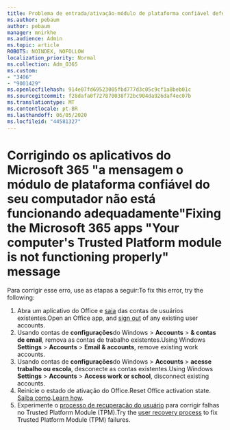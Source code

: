 ```yaml
---
title: Problema de entrada/ativação-módulo de plataforma confiável defeituoso
ms.author: pebaum
author: pebaum
manager: mnirkhe
ms.audience: Admin
ms.topic: article
ROBOTS: NOINDEX, NOFOLLOW
localization_priority: Normal
ms.collection: Adm_O365
ms.custom:
- "3406"
- "9001429"
ms.openlocfilehash: 914e07fd69523005fbd777d3c05c9cf1a8beb01c
ms.sourcegitcommit: f28dafa0f727870038f72bc904da926daf4ec07b
ms.translationtype: MT
ms.contentlocale: pt-BR
ms.lasthandoff: 06/05/2020
ms.locfileid: "44581327"
---
```

# <a name="fixing-the-microsoft-365-apps-your-computers-trusted-platform-module-is-not-functioning-properly-message"></a><span data-ttu-id="64e42-102">Corrigindo os aplicativos do Microsoft 365 "a mensagem o módulo de plataforma confiável do seu computador não está funcionando adequadamente"</span><span class="sxs-lookup"><span data-stu-id="64e42-102">Fixing the Microsoft 365 apps "Your computer's Trusted Platform module is not functioning properly" message</span></span>

<span data-ttu-id="64e42-103">Para corrigir esse erro, use as etapas a seguir:</span><span class="sxs-lookup"><span data-stu-id="64e42-103">To fix this error, try the following:</span></span>

1. <span data-ttu-id="64e42-104">Abra um aplicativo do Office e [saia](https://support.office.com/article/5a20dc11-47e9-4b6f-945d-478cb6d92071) das contas de usuários existentes.</span><span class="sxs-lookup"><span data-stu-id="64e42-104">Open an Office app, and [sign out](https://support.office.com/article/5a20dc11-47e9-4b6f-945d-478cb6d92071) of any existing user accounts.</span></span>   
2. <span data-ttu-id="64e42-105">Usando contas de **configurações**do Windows  >  **Accounts**  >  **& contas de email**, remova as contas de trabalho existentes.</span><span class="sxs-lookup"><span data-stu-id="64e42-105">Using Windows **Settings** > **Accounts** > **Email & accounts**, remove existing work accounts.</span></span> 
3. <span data-ttu-id="64e42-106">Usando contas de **configurações**do Windows  >  **Accounts**  >  **acesse trabalho ou escola**, desconecte as contas existentes.</span><span class="sxs-lookup"><span data-stu-id="64e42-106">Using Windows **Settings** > **Accounts** > **Access work or school**, disconnect existing accounts.</span></span> 
4. <span data-ttu-id="64e42-107">Reinicie o estado de ativação do Office.</span><span class="sxs-lookup"><span data-stu-id="64e42-107">Reset Office activation state.</span></span> <span data-ttu-id="64e42-108">[Saiba como](https://docs.microsoft.com/office365/troubleshoot/activation/reset-office-365-proplus-activation-state
).</span><span class="sxs-lookup"><span data-stu-id="64e42-108">[Learn how](https://docs.microsoft.com/office365/troubleshoot/activation/reset-office-365-proplus-activation-state
).</span></span>
5. <span data-ttu-id="64e42-109">Experimente o [processo de recuperação do usuário](https://docs.microsoft.com/office365/troubleshoot/administration/connection-issue-when-sign-in-office-2016#symptom-2) para corrigir falhas no Trusted Platform Module (TPM).</span><span class="sxs-lookup"><span data-stu-id="64e42-109">Try the [user recovery process](https://docs.microsoft.com/office365/troubleshoot/administration/connection-issue-when-sign-in-office-2016#symptom-2) to fix Trusted Platform Module (TPM) failures.</span></span>